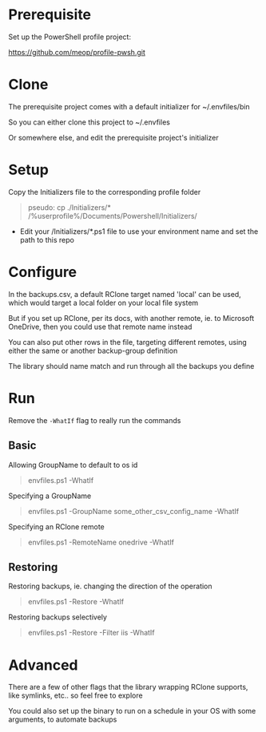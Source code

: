 # Prerequisite

Set up the PowerShell profile project:

https://github.com/meop/profile-pwsh.git


# Clone

The prerequisite project comes with a default initializer for ~/.envfiles/bin

So you can either clone this project to ~/.envfiles

Or somewhere else, and edit the prerequisite project's initializer


# Setup

Copy the Initializers file to the corresponding profile folder

> pseudo: cp ./Initializers/* /%userprofile%/Documents/Powershell/Initializers/

* Edit your /Initializers/*.ps1 file to use your environment name and set the path to this repo


# Configure

In the backups.csv, a default RClone target named 'local' can be used, which would target a local folder on your local file system

But if you set up RClone, per its docs, with another remote, ie. to Microsoft OneDrive, then you could use that remote name instead

You can also put other rows in the file, targeting different remotes, using either the same or another backup-group definition

The library should name match and run through all the backups you define


# Run

Remove the `-WhatIf` flag to really run the commands

## Basic

Allowing GroupName to default to os id

> envfiles.ps1 -WhatIf

Specifying a GroupName

> envfiles.ps1 -GroupName some_other_csv_config_name -WhatIf

Specifying an RClone remote

> envfiles.ps1 -RemoteName onedrive -WhatIf

## Restoring

Restoring backups, ie. changing the direction of the operation

> envfiles.ps1 -Restore -WhatIf

Restoring backups selectively

> envfiles.ps1 -Restore -Filter iis -WhatIf


# Advanced

There are a few of other flags that the library wrapping RClone supports, like symlinks, etc.. so feel free to explore

You could also set up the binary to run on a schedule in your OS with some arguments, to automate backups